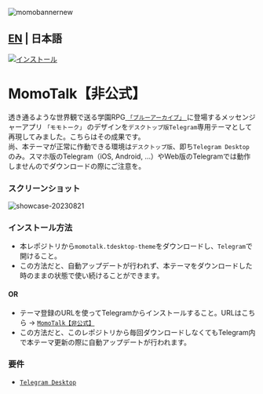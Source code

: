 ![momobannernew](https://github.com/makipom/MomoTalk-Telegram/assets/118981482/65bffd16-2527-45a3-bfd0-6ca676c7bfab)
## [EN](https://github.com/makipom/MomoTalk-Telegram/blob/main/README.md) | 日本語
[![インストール](https://github.com/makipom/MomoTalk-Telegram/assets/118981482/fa2253f9-daec-4701-bcd8-e1a1812d1d0c)](https://t.me/addtheme/momotalk)
# MomoTalk【非公式】
透き通るような世界観で送る学園RPG[ `「ブルーアーカイブ」` ](https://ja.wikipedia.org/wiki/ブルーアーカイブ)に登場するメッセンジャーアプリ `「モモトーク」` のデザインを`デスクトップ版Telegram`専用テーマとして再現してみました。こちらはその成果です。     
尚、本テーマが正常に作動できる環境は`デスクトップ版`、即ち`Telegram Desktop`のみ。スマホ版のTelegram（iOS, Android, …）やWeb版のTelegramでは動作しませんのでダウンロードの際にご注意を。    

### スクリーンショット
![showcase-20230821](https://github.com/makipom/MomoTalk-Telegram/assets/118981482/900dca4f-41b9-43dc-9dff-ebc544e95fd2)

### インストール方法    
* 本レポジトリから`momotalk.tdesktop-theme`をダウンロードし、`Telegram`で開けること。
* この方法だと、自動アップデートが行われず、本テーマをダウンロードした時のままの状態で使い続けることができます。
#### OR     
* テーマ登録のURLを使ってTelegramからインストールすること。URLはこちら → [`MomoTalk【非公式】`](https://t.me/addtheme/momotalk)
* この方法だと、このレポジトリから毎回ダウンロードしなくてもTelegram内で本テーマ更新の際に自動アップデートが行われます。

### 要件
* [`Telegram Desktop`](https://hithub.com/telegramdesktop/tdesktop)
